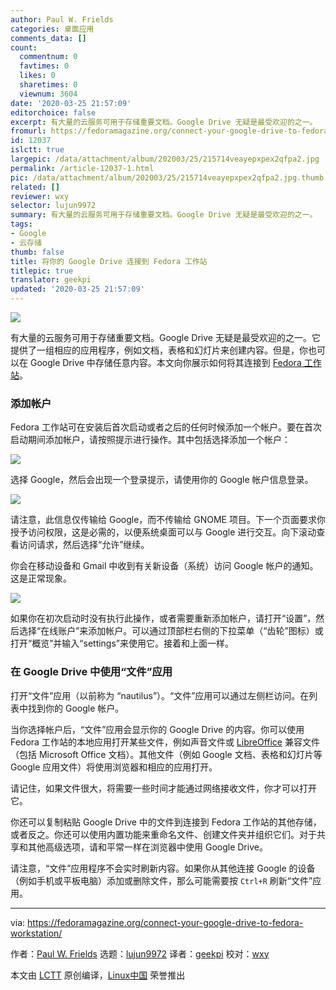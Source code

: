 ```yaml
---
author: Paul W. Frields
categories: 桌面应用
comments_data: []
count:
  commentnum: 0
  favtimes: 0
  likes: 0
  sharetimes: 0
  viewnum: 3604
date: '2020-03-25 21:57:09'
editorchoice: false
excerpt: 有大量的云服务可用于存储重要文档。Google Drive 无疑是最受欢迎的之一。
fromurl: https://fedoramagazine.org/connect-your-google-drive-to-fedora-workstation/
id: 12037
islctt: true
largepic: /data/attachment/album/202003/25/215714veayepxpex2qfpa2.jpg
permalink: /article-12037-1.html
pic: /data/attachment/album/202003/25/215714veayepxpex2qfpa2.jpg.thumb.jpg
related: []
reviewer: wxy
selector: lujun9972
summary: 有大量的云服务可用于存储重要文档。Google Drive 无疑是最受欢迎的之一。
tags:
- Google
- 云存储
thumb: false
title: 将你的 Google Drive 连接到 Fedora 工作站
titlepic: true
translator: geekpi
updated: '2020-03-25 21:57:09'
---
```


![](/data/attachment/album/202003/25/215714veayepxpex2qfpa2.jpg)


有大量的云服务可用于存储重要文档。Google Drive 无疑是最受欢迎的之一。它提供了一组相应的应用程序，例如文档，表格和幻灯片来创建内容。但是，你也可以在 Google Drive 中存储任意内容。本文向你展示如何将其连接到 [Fedora 工作站](https://getfedora.org/workstation)。


### 添加帐户


Fedora 工作站可在安装后首次启动或者之后的任何时候添加一个帐户。要在首次启动期间添加帐户，请按照提示进行操作。其中包括选择添加一个帐户：


![](/data/attachment/album/202003/25/215714qzfhjfvufjq665zu.jpg)


选择 Google，然后会出现一个登录提示，请使用你的 Google 帐户信息登录。


![](/data/attachment/album/202003/25/215715ziz48rbdmqtzyaa7.jpg)


请注意，此信息仅传输给 Google，而不传输给 GNOME 项目。下一个页面要求你授予访问权限，这是必需的，以便系统桌面可以与 Google 进行交互。向下滚动查看访问请求，然后选择“允许”继续。


你会在移动设备和 Gmail 中收到有关新设备（系统）访问 Google 帐户的通知。这是正常现象。


![](/data/attachment/album/202003/25/215716cks6zh1czhccttpu.jpg)


如果你在初次启动时没有执行此操作，或者需要重新添加帐户，请打开“设置”，然后选择“在线账户”来添加帐户。可以通过顶部栏右侧的下拉菜单（“齿轮”图标）或打开“概览”并输入“settings”来使用它。接着和上面一样。


### 在 Google Drive 中使用“文件”应用


打开“文件”应用（以前称为 “nautilus”）。“文件”应用可以通过左侧栏访问。在列表中找到你的 Google 帐户。


当你选择帐户后，“文件”应用会显示你的 Google Drive 的内容。你可以使用 Fedora 工作站的本地应用打开某些文件，例如声音文件或 [LibreOffice](https://fedoramagazine.org/discover-hidden-gems-libreoffice/) 兼容文件（包括 Microsoft Office 文档）。其他文件（例如 Google 文档、表格和幻灯片等 Google 应用文件）将使用浏览器和相应的应用打开。


请记住，如果文件很大，将需要一些时间才能通过网络接收文件，你才可以打开它。


你还可以复制粘贴 Google Drive 中的文件到连接到 Fedora 工作站的其他存储，或者反之。你还可以使用内置功能来重命名文件、创建文件夹并组织它们。对于共享和其他高级选项，请和平常一样在浏览器中使用 Google Drive。


请注意，“文件”应用程序不会实时刷新内容。如果你从其他连接 Google 的设备（例如手机或平板电脑）添加或删除文件，那么可能需要按 `Ctrl+R` 刷新“文件”应用。




---


via: <https://fedoramagazine.org/connect-your-google-drive-to-fedora-workstation/>


作者：[Paul W. Frields](https://fedoramagazine.org/author/pfrields/) 选题：[lujun9972](https://github.com/lujun9972) 译者：[geekpi](https://github.com/geekpi) 校对：[wxy](https://github.com/wxy)


本文由 [LCTT](https://github.com/LCTT/TranslateProject) 原创编译，[Linux中国](https://linux.cn/) 荣誉推出